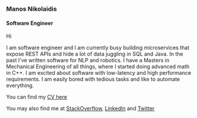 ### Manos Nikolaidis
#### Software Engineer

Hi

I am software engineer and I am currently busy building microservices that expose REST APIs and
hide a lot of data juggling in SQL and Java. In the past I've written software for NLP and robotics.
I have a Masters in Mechanical Engineering of all things, where I started doing advanced math in C++.
I am excited about software with low-latency and high performance requirements. I am easily bored
with tedious tasks and like to automate everything.

You can find my [CV here](ManosNikolaidisCV.md)

You may also find me at [StackOverflow](http://stackoverflow.com/users/1413133/manos-nikolaidis),
[LinkedIn](https://www.linkedin.com/in/manosnikolaidis/) and [Twitter](https://twitter.com/shadowmanos)
